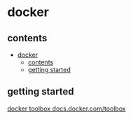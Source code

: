 # docker

## contents

- [docker](#docker)
  - [contents](#contents)
  - [getting started](#getting-started)


## getting started

[docker toolbox docs.docker.com/toolbox](https://docs.docker.com/toolbox/overview/#ready-to-get-started)

